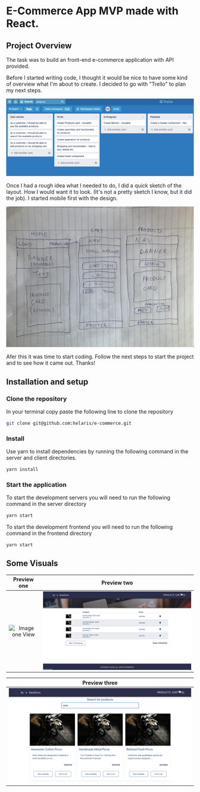 # E-Commerce App MVP made with React.

## Project Overview

The task was to build an front-end e-commerce application with API provided.

Before I started writing code, I thought it would be nice to have some kind of overview what I'm about to create. I decided to go with "Trello" to plan my next steps.

![Image of Trello](frontend/src/images/trello.png)

Once I had a rough idea what I needed to do, I did a quick sketch of the layout. How I would want it to look. (It's not a pretty sketch I know, but it did the job). I started mobile first with the design.

![Image of Sketch](frontend/src/images/sketch.jpg)

Afer this it was time to start coding. Follow the next steps to start the project and to see how it came out. Thanks!

## Installation and setup

### Clone the repository

In your terminal copy paste the following line to clone the repository

```bash
git clone git@github.com:helaris/e-commerce.git
```

### Install

Use yarn to install dependencies by running the following command in the server and client directories.

```bash
yarn install
```

### Start the application

To start the development servers you will need to run the following command in the server directory

```bash
yarn start
```

To start the development frontend you will need to run the following command in the frontend directory

```bash
yarn start
```

## Some Visuals

|                   Preview one                   |                   Preview two                   |
| :---------------------------------------------: | :---------------------------------------------: |
| ![Image one View](frontend/src/images/pic1.png) | ![Image two View](frontend/src/images/pic2.png) |

|                  Preview three                  |
| :---------------------------------------------: |
| ![Image two view](frontend/src/images/pic3.png) |
